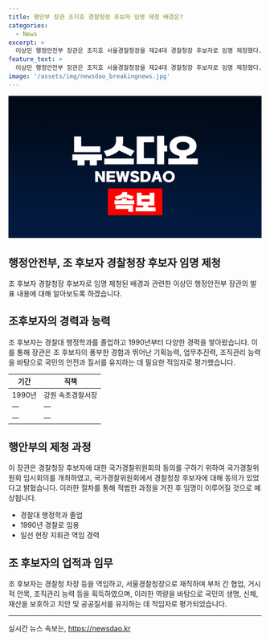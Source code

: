 ```yaml
---
title: 행안부 장관 조지호 경찰청장 후보자 임명 제청 배경은?
categories:
  - News
excerpt: >
  이상민 행정안전부 장관은 조지호 서울경찰청장을 제24대 경찰청장 후보자로 임명 제청했다. 장관은 후보자의 경험과 역량을 강조하며, 국민의 안전과 질서를 유지하는 임무를 수행할 적임자로 판단된다고 밝혔다. 조 후보자는 경찰대 출신으로 다양한 경찰 관할에서 업무를 수행하며, 경찰청 차장직을 거쳐 2022년 1월에는 서울경찰청장으로 취임했다. 현재 신임 경찰청장 임명제청동의임시회의가 진행 중이다.
feature_text: >
  이상민 행정안전부 장관은 조지호 서울경찰청장을 제24대 경찰청장 후보자로 임명 제청했다. 장관은 후보자의 경험과 역량을 강조하며, 국민의 안전과 질서를 유지하는 임무를 수행할 적임자로 판단된다고 밝혔다. 조 후보자는 경찰대 출신으로 다양한 경찰 관할에서 업무를 수행하며, 경찰청 차장직을 거쳐 2022년 1월에는 서울경찰청장으로 취임했다. 현재 신임 경찰청장 임명제청동의임시회의가 진행 중이다.
image: '/assets/img/newsdao_breakingnews.jpg'
---
```


<p><img src="/assets/img/newsdao_breakingnews.jpg" alt="bookingtag 속보" /></p>

<h2>행정안전부, 조 후보자 경찰청장 후보자 임명 제청</h2>

<p data-ke-size="size16"></p>

<p>조 후보자 경찰청장 후보자로 임명 제청된 배경과 관련한 이상민 행정안전부 장관의 발표 내용에 대해 알아보도록 하겠습니다.</p>

<h2 data-ke-size="size26">조후보자의 경력과 능력</h2>

<p data-ke-size="size16">조 후보자는 경찰대 행정학과를 졸업하고 1990년부터 다양한 경력을 쌓아왔습니다. 이를 통해 장관은 조 후보자의 풍부한 경험과 뛰어난 기획능력, 업무추진력, 조직관리 능력을 바탕으로 국민의 안전과 질서를 유지하는 데 필요한 적임자로 평가했습니다.</p>

<table>
<thead>
<tr>
<th>기간</th>
<th>직책</th>
</tr>
</thead>
<tbody>
<tr>
<td>1990년</td>
<td>강원 속초경찰서장</td>
</tr>
<tr>
<td>—</td>
<td>—</td>
</tr>
<tr>
<td>—</td>
<td>—</td>
</tr>
</tbody>
</table>

<h2 data-ke-size="size26">행안부의 제청 과정</h2>

<p data-ke-size="size16">이 장관은 경찰청장 후보자에 대한 국가경찰위원회의 동의를 구하기 위하여 국가경찰위원회 임시회의를 개최하였고, 국가경찰위원회에서 경찰청장 후보자에 대해 동의가 있었다고 밝혔습니다. 이러한 절차를 통해 적법한 과정을 거친 후 임명이 이루어질 것으로 예상됩니다.</p>

<ul>
<li>경찰대 행정학과 졸업</li>
<li>1990년 경찰로 임용</li>
<li>일선 현장 지휘관 역임 경력<br></li>
</ul>

<h2 data-ke-size="size26">조 후보자의 업적과 임무</h2>

<p data-ke-size="size16">조 후보자는 경찰청 차장 등을 역임하고, 서울경찰청장으로 재직하며 부처 간 협업, 거시적 안목, 조직관리 능력 등을 획득하였으며, 이러한 역량을 바탕으로 국민의 생명, 신체, 재산을 보호하고 치안 및 공공질서를 유지하는 데 적임자로 평가되었습니다.</p>

<hr>

<p data-ke-size="size16"></p>
실시간 뉴스 속보는, <a href="https://newsdao.kr" rel="dofollow">https://newsdao.kr</a>


